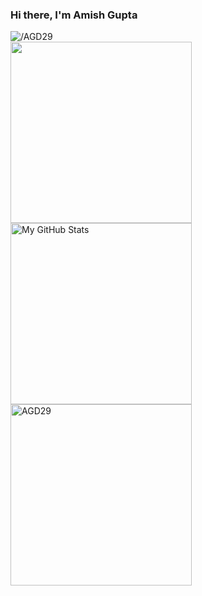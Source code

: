 ### Hi there, I'm Amish Gupta


<div align="center">
<p align="left"><img src="https://komarev.com/ghpvc/?username=AGD29" alt="/AGD29"/><br>
<a href="https://github.com/AGD29">
  <img align="center" src="https://github-readme-stats.vercel.app/api/top-langs/?username=AGD29&theme=dark&hide_langs_below=1" height="290px"/>
</a>
  
<a href="https://github.com/AGD29">
 <img align="center" src="https://github-readme-stats.vercel.app/api?username=AGD29&show_icons=true&theme=dark&line_height=27" height="290px" alt="My GitHub Stats" height="220px" />
</a>
<img align="center" src="https://github-readme-streak-stats.herokuapp.com/?user=AGD29&theme=dark" height="290px" alt="AGD29" /></p>
</div>
